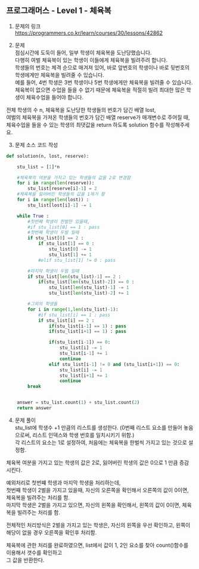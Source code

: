 프로그래머스 - Level 1 - 체육복  
-------------

1. 문제의 링크   
https://programmers.co.kr/learn/courses/30/lessons/42862    

2. 문제    
점심시간에 도둑이 들어, 일부 학생이 체육복을 도난당했습니다.  
다행히 여벌 체육복이 있는 학생이 이들에게 체육복을 빌려주려 합니다.  
학생들의 번호는 체격 순으로 매겨져 있어, 바로 앞번호의 학생이나 바로 뒷번호의 학생에게만 체육복을 빌려줄 수 있습니다.     
예를 들어, 4번 학생은 3번 학생이나 5번 학생에게만 체육복을 빌려줄 수 있습니다.     
체육복이 없으면 수업을 들을 수 없기 때문에 체육복을 적절히 빌려 최대한 많은 학생이 체육수업을 들어야 합니다.  

전체 학생의 수 n, 체육복을 도난당한 학생들의 번호가 담긴 배열 lost,  
여벌의 체육복을 가져온 학생들의 번호가 담긴 배열 reserve가 매개변수로 주어질 때,   체육수업을 들을 수 있는 학생의 최댓값을 return 하도록 solution 함수를 작성해주세요.  

3. 문제 소스 코드 작성      
```python
def solution(n, lost, reserve):

    stu_list = [1]*n

    #체육복의 여분을 가지고 있는 학생들의 값을 2로 변경함
    for i in range(len(reserve)):
        stu_list[reserve[i]-1] = 2
    #체육복을 잃어버린 학생들의 값을 1제거 함
    for i in range(len(lost)) :
        stu_list[lost[i]-1] -= 1

    while True :
        #첫번째 학생이 한벌만 있을때,
        #if stu_list[0] == 1 : pass 
        #첫번째 학생이 두벌 일때
        if stu_list[0] == 2 :
            if stu_list[1] == 0 :
                stu_list[0] -= 1
                stu_list[1] += 1
            #elif stu_list[1] != 0 : pass

        #마지막 학생이 두벌 일때
        if stu_list[len(stu_list)-1] == 2 :
            if(stu_list[len(stu_list)-2]) == 0 :
                stu_list[len(stu_list)-1] -= 1
                stu_list[len(stu_list)-2] += 1

        #그외의 학생들
        for i in range(1,len(stu_list)-1): 
            #if stu_list[i] == 1 : pass
            if stu_list[i] == 2 :
                if(stu_list[i-1] == 1) : pass
                if(stu_list[i+1] == 1) : pass

                if(stu_list[i-1]) == 0:
                    stu_list[i] -= 1
                    stu_list[i-1] += 1
                    continue
                elif stu_list[i-1] != 0 and (stu_list[i+1]) == 0:
                    stu_list[i] -= 1
                    stu_list[i+1] += 1
                    continue
        break


    answer = stu_list.count(1) + stu_list.count(2)
    return answer
```

4. 문제 풀이    
stu_list에 학생수 +1 만큼의 리스트를 생성한다. 
(0번째 리스트 요소를 만들어 놓음으로써, 리스트 인덱스와 학생 번호를 일치시키기 위함.)  
각 리스트의 요소는 1로 설정하여, 처음에는 체육복을 한벌씩 가지고 있는 것으로 설정함.   
    
체육복 여분을 가지고 있는 학생의 값은 2로, 잃어버린 학생의 값은 0으로 1 만큼 증감 시킨다.  
    
예외처리로 첫번쨰 학생과 마지막 학생을 처리하는데,    
첫번째 학생이 2벌을 가지고 있을때, 자신의 오른쪽을 확인해서 오른쪽의 값이 0이면, 체육복을 빌려주는 처리를 함.    
마지막 학생은 2벌을 가지고 있으면, 자신의 왼쪽을 확인해서, 왼쪽의 값이 0이면, 체육복을 빌려주는 처리를 함.     
    
전체적인 처리방식은 2벌을 가지고 있는 학생은, 자신의 왼쪽을 우선 확인하고, 왼쪽이 해당이 없을 경우 오른쪽을 확인후 처리함.     
    
체육복에 관한 처리를 완료하였으면, list에서 값이 1, 2인 요소를 찾아 count()함수를 이용해서 갯수를 확인하고     
그 값을 반환한다.      


  
